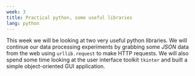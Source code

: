 ```yaml
---
week: 3
title: Practical python, some useful libraries
lang: python
---
```


This week we will be looking at two very useful python libraries.
We will continue our data processing experiments by grabbing some *JSON* data from the web using `urllib.request` to make HTTP requests.
We will also spend some time looking at the user interface toolkit `tkinter` and built a simple object-oriented GUI application.